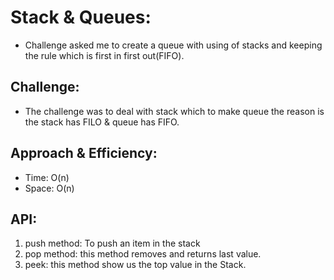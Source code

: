 # Stack & Queues:
- Challenge asked me to create a queue with using of stacks and keeping the rule which is first in first out(FIFO).

## Challenge:
- The challenge was to deal with stack which to make queue the reason is the stack has FILO & queue has FIFO.

## Approach & Efficiency:
- Time: O(n)
- Space: O(n)

## API:
1. push method: To push an item in the stack
2. pop method: this method removes and returns last value.
3. peek: this method show us the top value in the Stack.